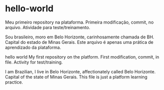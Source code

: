 # hello-world
Meu primeiro repository na plataforma.
Primeira modificação, commit, no arquivo. Atividade para teste/treinamento.

Sou brasileiro, moro em Belo Horizonte, carinhosamente chamada de BH. Capital do estado de Minas Gerais. Este arquivo é apenas uma prática de aprendizado da plataforma.


hello world
My first repository on the platform.
First modification, commit, in file. Activity for test/training.

I am Brazilian, I live in Belo Horizonte, affectionately called Belo Horizonte. Capital of the state of Minas Gerais. This file is just a platform learning practice.
